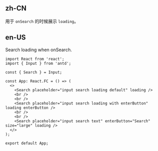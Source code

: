 ## zh-CN

用于 `onSearch` 的时候展示 `loading`。

## en-US

Search loading when onSearch.
```tsx
import React from 'react';
import { Input } from 'antd';

const { Search } = Input;

const App: React.FC = () => (
  <>
    <Search placeholder="input search loading default" loading />
    <br />
    <br />
    <Search placeholder="input search loading with enterButton" loading enterButton />
    <br />
    <br />
    <Search placeholder="input search text" enterButton="Search" size="large" loading />
  </>
);

export default App;
```
